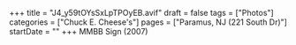 +++
title = "J4_y59tOYsSxLpTPOyEB.avif"
draft = false
tags = ["Photos"]
categories = ["Chuck E. Cheese's"]
pages = ["Paramus, NJ (221 South Dr)"]
startDate = ""
+++
MMBB Sign (2007)
